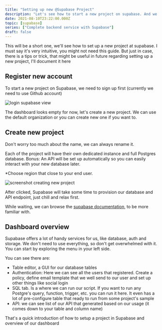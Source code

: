 ```yaml
---
title: "Setting up new @Supabase Project"
description: "Let's see how to start a new project on supabase. And we'll see overview of what we can do on our supabase dahsboard"
date: 2021-08-10T23:22:00.000Z
topic: [supabase]
series: ["Complete backend service with Supabase"]
draft: false
---
```

This will be a short one, we'll see how to set up a new project at supabase. I must say it's very intuitive, you might not need this guide. But just in case, there is a tips or trick, that might be useful in future regarding setting up a new project, I'll document it here



## Register new account

To start a new project on Supabase, we need to sign up first (currently we need to use Github account)

![login supabase view](https://i.ibb.co/M2137mS/Screen-Shot-2021-08-10-at-7-23-10-AM.png)

The dashboard looks empty for now, let's create a new project. We can use the default organization or you can create new one if you want to.

## Create new project

Don't worry too much about the name, we can always rename it.

Each of the project will have their own dedicated instance and full Postgres database. Bonus: An API will be set up automatically so you can easily interact with your new database later.

*Choose region that close to your end user.

![screenshot creating new project](https://i.ibb.co/1qfL4WX/Screen-Shot-2021-08-10-at-7-27-07-AM.png)

After clicked, Supabase will take some time to provision our database and API endpoint, just chill and relax first.

While waiting, we can browse the [supabase documentation](https://supabase.io/docs), to be more familiar with.

## Dashboard overview

Supabase offers a lot of handy services for us, like database, auth and storage. We don't need to use everything, so don't get overwhelmed with it. You can start by exploring the menu in your left side.

You can see there are:
- Table editor, a GUI for our database tables
- Authentication: Here we can see all the users that registered. Create a policy, define email template that we well send to our user and set up other things like social login
- SQL tab. Is a where we can run our script. If you want to run any Postgre's query, function, trigger, etc. you can run it here. It even has a lot of pre-configure table that ready to run from some project's sample
- API: we can see list of our API that generated based on our usage (it comes down to your table and column name)

That's a quick introduction of how to setup a project in Supabase and overview of our dashboard


